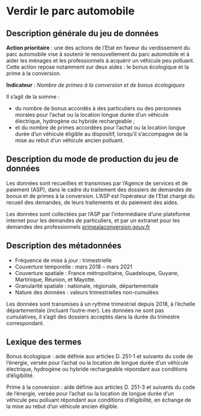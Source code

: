 # Verdir le parc automobile
## Description générale du jeu de données 
**Action prioritaire** : une des actions de l’Etat en faveur du verdissement du parc automobile vise à soutenir le renouvellement du parc automobile et à aider les ménages et les professionnels à acquérir un véhicule peu polluant. Cette action repose notamment sur deux aides : le bonus écologique et la prime à la conversion.

**Indicateur** : *Nombre de primes à la conversion et de bonus écologiques*

Il s’agit de la somme :
-	du nombre de bonus accordés à des particuliers ou des personnes morales pour l’achat ou la location longue durée d’un véhicule électrique, hydrogène ou hybride rechargeable ;
-	et du nombre de primes accordées pour l’achat ou la location longue durée d’un véhicule éligible au dispositif, lorsqu’il s’accompagne de la mise au rebut d’un véhicule ancien polluant.

## Description du mode de production du jeu de données 
Les données sont recueillies et transmises par l’Agence de services et de paiement (ASP), dans le cadre du traitement des dossiers de demandes de bonus et de primes à la conversion. L’ASP est l’opérateur de l’Etat chargé du recueil des demandes, de leurs traitements et du paiement des aides.

Les données sont collectées par l’ASP par l’intermédiaire d’une plateforme internet pour les demandes de particuliers, et par un extranet pour les demandes des professionnels
[primealaconversion.gouv.fr](https://www.primealaconversion.gouv.fr/)

## Description des métadonnées 
-	Fréquence de mise à jour : trimestrielle
-	Couverture temporelle :  mars 2018 – mars 2021
-	Couverture spatiale : France métropolitaine, Guadeloupe, Guyane, Martinique, Réunion, et Mayotte.
-	Granularité spatiale : nationale, régionale, départementale
-	Nature des données : valeurs trimestrielles non-cumulées

Les données sont transmises à un rythme trimestriel depuis 2018, à l’échelle départementale (incluant l’outre-mer). Les données ne sont pas cumulatives, il s’agit des dossiers acceptés dans la durée du trimestre correspondant.

## Lexique des termes 
Bonus écologique : aide définie aux articles D. 251-1 et suivants du code de l’énergie, versée pour l’achat ou la location de longue durée d’un véhicule électrique, hydrogène ou hybride rechargeable répondant aux conditions d’éligibilité.

Prime à la conversion : aide définie aux articles D. 251-3 et suivants du code de l’énergie, versée pour l’achat ou la location de longue durée d’un véhicule peu polluant répondant aux conditions d’éligibilité, en échange de la mise au rebut d’un véhicule ancien éligible.